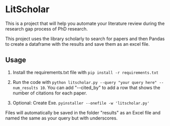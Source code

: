 # LitScholar # 

This is a project that will help you automate your literature review during the research gap process of PhD research. 

This project uses the library scholarly to search for papers and then Pandas to create a dataframe with the results and save them as an excel file.

## Usage

1. Install the requirements.txt file with `pip install -r requirements.txt`
2. Run the code with `python litscholar.py --query "your query here" --num_results 10`. You can add "--cited_by" to add a row that shows the number of citations for each paper.

3. Optional: Create Exe. `pyinstaller --onefile -w 'litscholar.py'`

Files will automatically be saved in the folder "results" as an Excel file and named the same as your query but with underscores.